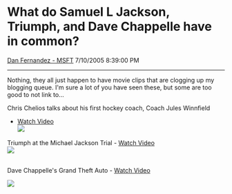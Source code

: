 <div id="page">

# What do Samuel L Jackson, Triumph, and Dave Chappelle have in common?

[Dan Fernandez -
MSFT](https://social.msdn.microsoft.com/profile/Dan%20Fernandez%20-%20MSFT)
7/10/2005 8:39:00 PM

-----

<div id="content">

Nothing, they all just happen to have movie clips that are clogging up
my blogging queue. I'm sure a lot of you have seen these, but some are
too good to not link to...

Chris Chelios talks about his first hockey coach, Coach Jules Winnfield
- [Watch Video](http://www.milkandcookies.com/links/29000/)  
![](http://www.danfernandez.com/view/view.aspx?ID=161)

Triumph at the Michael Jackson Trial - [Watch
Video](http://gorillamask.net/triumphjacko.shtml)  
![](http://www.moviehole.net/img/triumph.jpg)  
 

Dave Chappelle's Grand Theft Auto - [Watch
Video](http://www.milkandcookies.com/links/6607)

![](http://www.nndb.com/people/673/000022607/chappelle-med.jpg)

 

 

 

 

</div>

</div>
